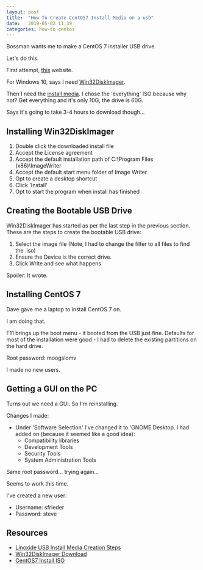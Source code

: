 ```yaml
---
layout: post
title:  "How To Create CentOS7 Install Media on a usb"
date:   2019-05-02 11:39
categories: how-to centos
---
```


Bossman wants me to make a CentOS 7 installer USB drive.

Let's do this.

First attempt, [this](https://linoxide.com/how-tos/centos-7-step-by-step-screenshots/) website.

For Windows 10, says I need [Win32DiskImager](https://sourceforge.net/projects/win32diskimager/).

Then I need the [install media](http://mirrors.ocf.berkeley.edu/centos/7.6.1810/isos/x86_64/CentOS-7-x86_64-Everything-1810.iso).
I chose the 'everything' ISO because why not? Get everything and it's only 10G, the drive is 60G.

Says it's going to take 3-4 hours to download though...

## Installing Win32DiskImager ##

1. Double click the downloaded install file
2. Accept the License agreement
3. Accept the default installation path of  C:\\Program Files (x86)\\ImageWriter
4. Accept the default start menu folder of Image Writer
5. Opt to create a desktop shortcut
6. Click 'Install'
7. Opt to start the program when install has finished

## Creating the Bootable USB Drive ##

Win32DiskImager has started as per the last step in the previous section. These are the steps to create the bootable USB drive:

1. Select the image file (Note, I had to change the filter to all files to find the .iso)
2. Ensure the Device is the correct drive.
3. Click Write and see what happens

Spoiler: It wrote.

## Installing CentOS 7 ##

Dave gave me a laptop to install CentOS 7 on.

I am doing that.

F11 brings up the boot menu - it booted from the USB just fine.
Defaults for most of the installation were good - I had to delete the existing partitions on the hard drive.

Root password: moogslomv

I made no new users. 

## Getting a GUI on the PC ##

Turns out we need a GUI.
So I'm reinstalling.

Changes I made:
* Under 'Software Selection' I've changed it to 'GNOME Desktop. I had added on (because it seemed like a good idea):
    * Compatibility libraries
    * Development Tools
    * Security Tools
    * System Administration Tools
    
Same root password... trying again...

Seems to work this time.

I've created a new user:
* Username: sfrieder
* Password: steve$$$$

## Resources ##
* [Linoxide USB Install Media Creation Steps](https://linoxide.com/how-tos/centos-7-step-by-step-screenshots/)
* [Win32DiskImager Download](https://sourceforge.net/projects/win32diskimager/files/latest/download)
* [CentOS7 Install ISO]()

